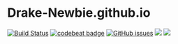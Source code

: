 # Drake-Newbie.github.io

[![Build Status](https://travis-ci.org/Drake-Newbie/Drake-Newbie.github.io.svg?branch=master)](https://travis-ci.org/Drake-Newbie/Drake-Newbie.github.io)
[![codebeat badge](https://codebeat.co/badges/5f031df3-f6c1-4ec0-911a-ff6617ca50b9)](https://codebeat.co/projects/github-com-Drake-Newbie-Drake-Newbie-github-io-master)
[![GitHub issues](https://img.shields.io/github/issues/Drake-Newbie/Drake-Newbie.github.io.svg?style=flat)](https://github.com/Drake-Newbie/Drake-Newbie.github.io/issues)
[![](https://img.shields.io/github/stars/Drake-Newbie/Drake-Newbie.github.io.svg?style=social&label=Star)](https://github.com/Drake-Newbie/Drake-Newbie.github.io)
[![](https://img.shields.io/github/forks/Drake-Newbie/Drake-Newbie.github.io.svg?style=social&label=Fork)](https://github.com/Drake-Newbie/Drake-Newbie.github.io)
